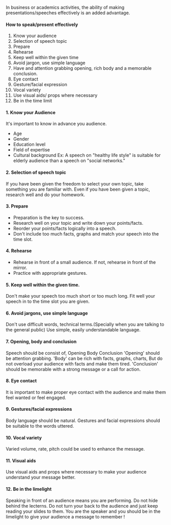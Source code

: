 In business or academics activities, the ability of making presentations/speeches effectively is an added advantage. 
#### How to speak/present effectively
1. Know your audience
2. Selection of speech topic
3. Prepare
4. Rehearse
5. Keep well within the given time
6. Avoid jargon, use simple language
7. Have and attention grabbing opening, rich body and a memorable conclusion.
8. Eye contact
9. Gesture/facial expression
10. Vocal variety
11. Use visual aids/ props where necessary
12. Be in the time limit

#### 1. Know your Audience
It's important to know in advance you audience.
- Age
- Gender
- Education level
- Field of expertise
- Cultural background
Ex: 
	A speech on "healthy life style" is suitable for elderly audience than a speech on "social networks."
#### 2. Selection of speech topic
If you have been given the freedom to select your own topic, take something you are familiar with. 
Even if you have been given a topic, research well and do your homework.
#### 3. Prepare
- Preparation is the key to success.
- Research well on your topic and write down your points/facts.
- Reorder your points/facts logically into a speech.
- Don't include too much facts, graphs and match your speech into the time slot.
#### 4. Rehearse
- Rehearse in front of a small audience. If not, rehearse in front of the mirror. 
- Practice with appropriate gestures.
#### 5. Keep well within the given time. 
Don't make your speech too much short or too much long. 
Fit well your speech in to the time slot you are given.
#### 6. Avoid jargons, use simple language
Don't use difficult words, technical terms.(Specially when you are talking to the general public)
Use simple, easily understandable language. 
#### 7. Opening, body and conclusion
Speech should be consist of,
	Opening
	Body
	Conclusion
'Opening' should be attention grabbing.
'Body' can be rich with facts, graphs, charts, But do not overload your audience with facts and make them tired. 
'Conclusion' should be memorable with a strong message or a call for action.
#### 8. Eye contact
It is important to make proper eye contact with the audience and make them feel wanted or feel engaged.
#### 9. Gestures/facial expressions
Body language should be natural. Gestures and facial expressions should be suitable to the words uttered.
#### 10. Vocal variety
Varied volume, rate, pitch could be used to enhance the message. 
#### 11. Visual aids
Use visual aids and props where necessary to make your audience understand your message better. 
#### 12. Be in the limelight
Speaking in front of an audience means you are performing. Do not hide behind the lecterns. 
Do not turn your back to the audience and just keep reading your slides to them. You are the speaker and you should be in the limelight to give your audience a message to remember !